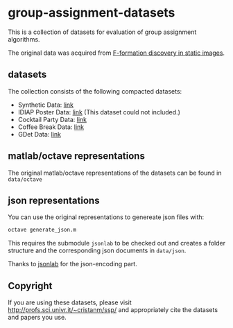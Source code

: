 # group-assignment-datasets

This is a collection of datasets for evaluation of group assignment algorithms.

The original data was acquired from [F-formation discovery in static images](http://profs.sci.univr.it/~cristanm/ssp/).

## datasets

The collection consists of the following compacted datasets:

* Synthetic Data:      [link](http://profs.sci.univr.it/~cristanm/datasets.html)
* IDIAP Poster Data:   [link](https://www.idiap.ch/dataset/idiap-poster-data) (This dataset could not included.)
* Cocktail Party Data: [link](https://tev.fbk.eu/technologies/cocktailparty-dataset-multi-view-dataset-social-behavior-analysis)
* Coffee Break Data:   [link](http://profs.sci.univr.it/~cristanm/datasets.html)
* GDet Data:           [link](http://www.lorisbazzani.info/)

## matlab/octave representations

The original matlab/octave representations of the datasets can be found in `data/octave`

## json representations

You can use the original representations to genereate json files with:

```sh
octave generate_json.m
```

This requires the submodule `jsonlab` to be checked out and creates a folder structure and
the corresponding json documents in `data/json`.

Thanks to [jsonlab](https://github.com/fangq/jsonlab.git) for the json-encoding part.

## Copyright

If you are using these datasets, please visit http://profs.sci.univr.it/~cristanm/ssp/ and 
appropriately cite the datasets and papers you use.


